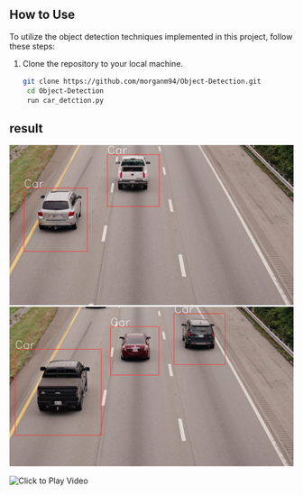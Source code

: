 ## How to Use

To utilize the object detection techniques implemented in this project, follow these steps:

1. Clone the repository to your local machine.
   ```bash
   git clone https://github.com/morganm94/Object-Detection.git
    cd Object-Detection
    run car_detction.py
   ```

## result

![Detection result_1](assets/12109496.jpg)
![Detection result_7](assets/58321582.jpg)

![Click to Play Video](assets/video.gif)
